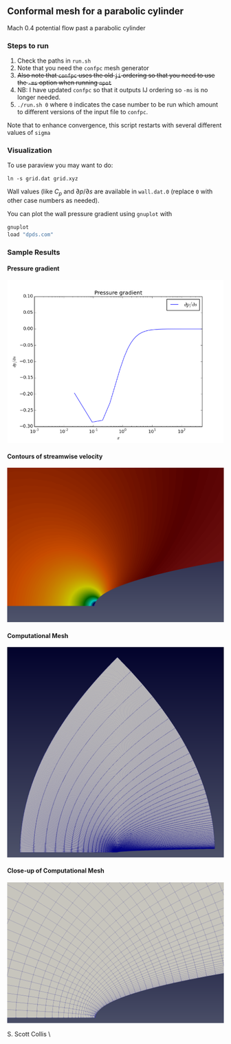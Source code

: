 ## Conformal mesh for a parabolic cylinder

Mach 0.4 potential flow past a parabolic cylinder

### Steps to run

1. Check the paths in `run.sh`
2. Note that you need the `confpc` mesh generator
3. ~~Also note that `confpc` uses the old `ji` ordering so
   that you need to use the `-ms` option when running `npot`~~
4. NB:  I have updated `confpc` so that it outputs IJ ordering so `-ms` is
   no longer needed.
4. `./run.sh 0`  where `0` indicates the case number to be run which amount
   to different versions of the input file to `confpc`.

Note that to enhance convergence, this script restarts with
several different values of `sigma` 

### Visualization

To use paraview you may want to do:

    ln -s grid.dat grid.xyz

Wall values (like $C_p$ and $\partial p/\partial s$ are available in 
`wall.dat.0` (replace `0` with other case numbers as needed).

You can plot the wall pressure gradient using `gnuplot` with
```bash
gnuplot
load "dpds.com" 
```

### Sample Results

#### Pressure gradient

![Pressure gradient](https://github.com/sscollis/npot/blob/master/test/confpc/dpds.png)

#### Contours of streamwise velocity

![Streamwise velocity](https://github.com/sscollis/npot/blob/master/test/confpc/u.png)

#### Computational Mesh

![Mesh](https://github.com/sscollis/npot/blob/master/test/confpc/mesh.png)

#### Close-up of Computational Mesh

![Mesh](https://github.com/sscollis/npot/blob/master/test/confpc/mesh-cu.png)

S. Scott Collis \
